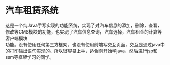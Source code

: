 汽车租赁系统
===
这是一个纯Java手写实现的功能系统，实现了对汽车信息的添加，删除，查看，修改等CMS模块的功能，也实现了汽车信息查询，汽车选择，汽车租金的计算等客户端模块<br >
功能。没有使用任何第三方框架，也没有使用前端写交互页面，交互是通过java中的打印输出语句实现的。所以很容易上手，适合刚开始学java，然后进行jsp和ssm等框架学习的同学。
